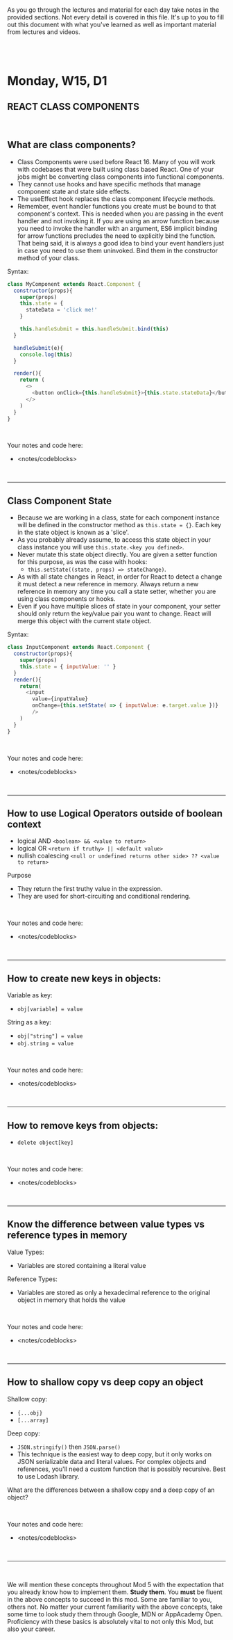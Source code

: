 <br>

As you go through the lectures and material for each day take notes in the provided sections. Not every detail is covered in this file. It's up to you to fill out this document with what you've learned as well as important material from lectures and videos.

<br>
<br>


# Monday, W15, D1

## REACT CLASS COMPONENTS

<br>

## What are class components?

- Class Components were used before React 16. Many of you will work with codebases that were built using class based React. One of your jobs might be converting class components into functional components.
- They cannot use hooks and have specific methods that manage component state and state side effects.
- The useEffect hook replaces the class component lifecycle methods.
- Remember, event handler functions you create must be bound to that component's context. This is needed when you are passing in the event handler and not invoking it. If you are using an arrow function because you need to invoke the handler with an argument, ES6 implicit binding for arrow functions precludes the need to explicitly bind the function. That being said, it is always a good idea to bind your event handlers just in case you need to use them uninvoked. Bind them in the constructor method of your class.

Syntax:

```js
class MyComponent extends React.Component {
  constructor(props){
    super(props)
    this.state = {
      stateData = 'click me!'
    }

    this.handleSubmit = this.handleSubmit.bind(this)
  }

  handleSubmit(e){
    console.log(this)
  }

  render(){
    return (
      <>
        <button onClick={this.handleSubmit}>{this.state.stateData}</button>
      </>
    )
  }
}
```

<br>

Your notes and code here:

- <notes/codeblocks>

<br>
<hr>

## Class Component State

- Because we are working in a class, state for each component instance will be defined in the constructor method as `this.state = {}`. Each key in the state object is known as a 'slice'.
- As you probably already assume, to access this state object in your class instance you will use `this.state.<key you defined>`.
- Never mutate this state object directly. You are given a setter function for this purpose, as was the case with hooks:
  - `this.setState((state, props) => stateChange)`.
- As with all state changes in React, in order for React to detect a change it must detect a new reference in memory. Always return a new reference in memory any time you call a state setter, whether you are using class components or hooks.
- Even if you have multiple slices of state in your component, your setter should only return the key/value pair you want to change. React will merge this object with the current state object.

Syntax:

```js
class InputComponent extends React.Component {
  constructor(props){
    super(props)
    this.state = { inputValue: '' }
  }
  render(){
    return(
      <input
        value={inputValue}
        onChange={this.setState( => { inputValue: e.target.value })}
        />
    )
  }
}
```

<br>

Your notes and code here:

- <notes/codeblocks>

<br>
<hr>

## How to use Logical Operators outside of boolean context

- logical AND `<boolean> && <value to return>`
- logical OR `<return if truthy> || <default value>`
- nullish coalescing `<null or undefined returns other side> ?? <value to return>`

Purpose

- They return the first truthy value in the expression.
- They are used for short-circuiting and conditional rendering.

<br>

Your notes and code here:

- <notes/codeblocks>

<br>
<hr>

## How to create new keys in objects:

Variable as key:

- `obj[variable] = value`

String as a key:

- `obj["string"] = value`
- `obj.string = value`

<br>

Your notes and code here:

- <notes/codeblocks>

<br>
<hr>

## How to remove keys from objects:

- `delete object[key]`

<br>

Your notes and code here:

- <notes/codeblocks>

<br>
<hr>

## Know the difference between value types vs reference types in memory

Value Types:

- Variables are stored containing a literal value

Reference Types:

- Variables are stored as only a hexadecimal reference to the original object in memory that holds the value

<br>

Your notes and code here:

- <notes/codeblocks>

<br>
<hr>

## How to shallow copy vs deep copy an object

Shallow copy:

- `{...obj}`
- `[...array]`

Deep copy:

- `JSON.stringify()` then `JSON.parse()`
- This technique is the easiest way to deep copy, but it only works on JSON serializable data and literal values. For complex objects and references, you'll need a custom function that is possibly recursive. Best to use Lodash library.

What are the differences between a shallow copy and a deep copy of an object?

<br>

Your notes and code here:

- <notes/codeblocks>

<br>
<hr>
<br>

We will mention these concepts throughout Mod 5 with the expectation that you already know how to implement them. **Study them**.
You **must** be fluent in the above concepts to succeed in this mod. Some are familiar to you, others not. No matter your current familiarity with the above concepts, take some time to look study them through Google, MDN or AppAcademy Open. Proficiency with these basics is absolutely vital to not only this Mod, but also your career.
